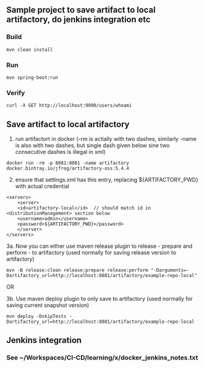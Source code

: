## Sample project to save artifact to local artifactory, do jenkins integration etc

### Build
`mvn clean install`

### Run
`mvn spring-boot:run`

### Verify
`curl -X GET http://localhost:9090/users/whoami`



## Save artifact to local artifactory

1. run artifactort in docker (-rm is actially with two dashes, similarly -name is also with two dashes, but single dash given below sine two consecutive dashes is illegal in xml)

```
docker run -rm -p 8081:8081 -name artifactory docker.bintray.io/jfrog/artifactory-oss:5.4.4
```



2. ensure that settings.xml has this entry, replacing ${ARTIFACTORY_PWD} with actual credential
```
<servers>
	<server>
	<id>artifactory-local</id>  // should match id in <distributionManagement> section below
	<username>admin</username>
	<password>${ARTIFACTORY_PWD}</password>
	</server>
</servers>
```

3a. Now you can either use maven release plugin to release - prepare and perform - to artifactory (used normally for saving release version to artifactory)
```
mvn -B release:clean release:prepare release:perform "-Darguments=-Dartifactory_url=http://localhost:8081/artifactory/example-repo-local"  
```

OR

3b. Use maven deploy plugin to only save to artifactory (used normally for saving current snapshot version)
```
mvn deploy -DskipTests -Dartifactory_url=http://localhost:8081/artifactory/example-repo-local
```



## Jenkins integration
### See ~/Workspaces/CI-CD/learning/x/docker_jenkins_notes.txt
